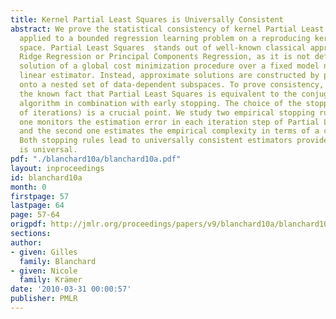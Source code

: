 ```yaml
---
title: Kernel Partial Least Squares is Universally Consistent
abstract: We prove the statistical consistency of kernel Partial Least Squares Regression
  applied to a bounded regression learning problem on a reproducing kernel Hilbert
  space. Partial Least Squares  stands out of well-known classical approaches as e.g.
  Ridge Regression or Principal Components Regression, as it is not defined as the
  solution of a global cost minimization procedure over a fixed model nor is it a
  linear estimator. Instead, approximate solutions are constructed by projections
  onto a nested set of data-dependent subspaces. To prove consistency, we exploit
  the known fact that Partial Least Squares is equivalent to the conjugate gradient
  algorithm in combination with early stopping. The choice of the stopping rule (number
  of iterations) is a crucial point. We study two empirical stopping rules. The first
  one monitors the estimation error in each iteration step of Partial Least Squares,
  and the second one estimates the empirical complexity in terms of a condition number.
  Both stopping rules lead to universally consistent estimators provided the kernel
  is universal.
pdf: "./blanchard10a/blanchard10a.pdf"
layout: inproceedings
id: blanchard10a
month: 0
firstpage: 57
lastpage: 64
page: 57-64
origpdf: http://jmlr.org/proceedings/papers/v9/blanchard10a/blanchard10a.pdf
sections: 
author:
- given: Gilles
  family: Blanchard
- given: Nicole
  family: Krämer
date: '2010-03-31 00:00:57'
publisher: PMLR
---
```

